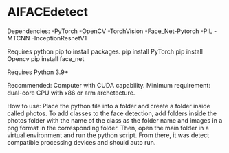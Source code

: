 # AIFACEdetect
Dependencies: 
-PyTorch
-OpenCV
-TorchVision
-Face_Net-Pytorch
-PIL
-MTCNN
-InceptionResnetV1

Requires python pip to install packages.
pip install PyTorch
pip install Opencv
pip install face_net

Requires Python 3.9+

Recommended: Computer with CUDA capability.
Minimum requirement: dual-core CPU with x86 or arm archetecture.

How to use:
Place the python file into a folder and create a folder inside called photos. To add classes to the face detection, add folders inside the photos folder with the name of the class as the folder name and images in a png format in the corresponding folder. Then, open the main folder in a virtual environment and run the python script. From there, it was detect compatible processing devices and should auto run.

